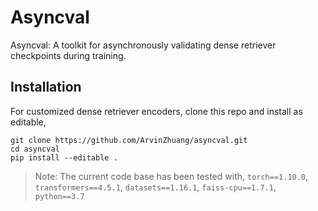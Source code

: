 # Asyncval
Asyncval: A toolkit for asynchronously validating dense retriever checkpoints during training.

## Installation
For customized dense retriever encoders, clone this repo and install as editable,

```
git clone https://github.com/ArvinZhuang/asyncval.git
cd asyncval
pip install --editable .
```
> Note: The current code base has been tested with, `torch==1.10.0`, `transformers==4.5.1`, `datasets==1.16.1`, `faiss-cpu==1.7.1`, `python==3.7`